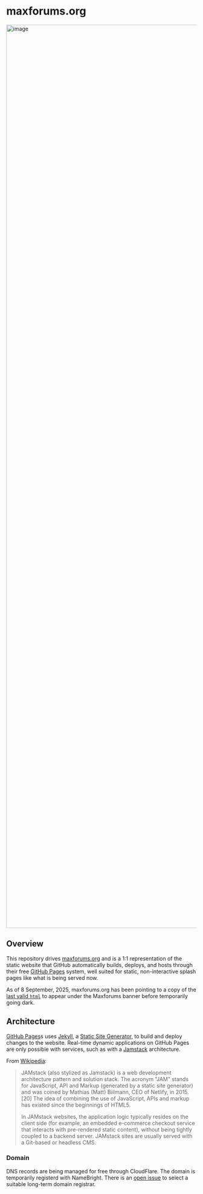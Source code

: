 # maxforums.org

<img width="3354" height="2382" alt="image" src="https://github.com/user-attachments/assets/34f92509-f220-4d2f-bf90-f3363af2af17" /><br>

## Overview

This repository drives [maxforums.org](https://maxforums.org) and is a 1:1 representation of the static website that GitHub automatically builds, deploys, and hosts through their free [GitHub Pages](https://docs.github.com/en/pages) system, well suited for static, non-interactive splash pages like what is being served now.

As of 8 September, 2025, maxforums.org has been pointing to a copy of the [last valid `html`](https://web.archive.org/web/20231205223116/https://www.maxforums.org/) to appear under the Maxforums banner before temporarily going dark.

## Architecture

[GitHub Pages](https://docs.github.com/en/pages)s uses [Jekyll](https://jekyllrb.com), a [Static Site Generator](https://en.wikipedia.org/wiki/Static_site_generator), to build and deploy changes to the website. Real-time dynamic applications on GitHub Pages are only possible with services, such as with a [Jamstack](https://jamstack.org) architecture.

From [Wikipedia](https://en.wikipedia.org/wiki/JavaScript_stack#JAMstack):

> JAMstack (also stylized as Jamstack) is a web development architecture pattern and solution stack. The acronym "JAM" stands for JavaScript, API and Markup (generated by a static site generator) and was coined by Mathias (Matt) Biilmann, CEO of Netlify, in 2015.[20] The idea of combining the use of JavaScript, APIs and markup has existed since the beginnings of HTML5.
> 
> In JAMstack websites, the application logic typically resides on the client side (for example, an embedded e-commerce checkout service that interacts with pre-rendered static content), without being tightly coupled to a backend server. JAMstack sites are usually served with a Git-based or headless CMS.

### Domain

DNS records are being managed for free through CloudFlare. The domain is temporarily registerd with NameBright. There is an [open issue](https://github.com/maxforums/maxforums.org/issues/6) to select a suitable long-term domain registrar.
